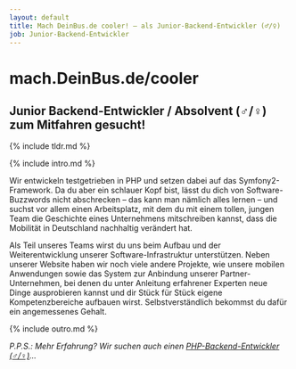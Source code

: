 ```yaml
---
layout: default
title: Mach DeinBus.de cooler! – als Junior-Backend-Entwickler (♂/♀)
job: Junior-Backend-Entwickler
---
```


# mach.DeinBus.de/cooler

## Junior Backend-Entwickler / Absolvent (♂/♀) zum Mitfahren gesucht!

{% include tldr.md %}

{% include intro.md %}

Wir entwickeln testgetrieben in PHP und setzen dabei auf das Symfony2-Framework. Da du aber ein schlauer Kopf bist, lässt du dich von Software-Buzzwords nicht abschrecken – das kann man nämlich alles lernen – und suchst vor allem einen Arbeitsplatz, mit dem du mit einem tollen, jungen Team die Geschichte eines Unternehmens mitschreiben kannst, dass die Mobilität in Deutschland nachhaltig verändert hat.

Als Teil unseres Teams wirst du uns beim Aufbau und der Weiterentwicklung unserer Software-Infrastruktur unterstützen. Neben unserer Website haben wir noch viele andere Projekte, wie unsere mobilen Anwendungen sowie das System zur Anbindung unserer Partner-Unternehmen, bei denen du unter Anleitung erfahrener Experten neue Dinge ausprobieren kannst und dir Stück für Stück eigene Kompetenzbereiche aufbauen wirst. Selbstverständlich bekommst du dafür ein angemessenes Gehalt.

{% include outro.md %}

_P.P.S.: Mehr Erfahrung? Wir suchen auch einen [PHP-Backend-Entwickler (♂/♀)](/besser)…_